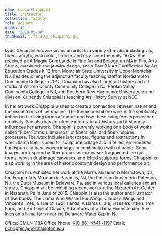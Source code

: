 ```yaml
---
name: Lydia Chiappini
title: Instructor
collection: faculty
role: adjunct
order: 14
date: "2019-05-08"
thumbnail: ./faculty_chiapinni.jpg
---
```


Lydia Chiappini has worked as an artist in a variety of media including oils, fibers, acrylic, watercolor, bronze, and clay since the early 1970’s. She received a BA Magna Cum Laude in Fine Art and Biology, an MA in Fine Arts Studio, metalwork and jewelry design, and a Post BA Art Certification for Art Education Grades K-12 from Montclair State University in Upper Montclair, NJ. Besides joining the adjunct art faculty teaching staff at Northampton Community College in 2012, Chiappini has also taught art history and art studio at Warren County Community College in NJ, Raritan Valley Community College in NJ, and Southern New Hampshire University, online division. Currently Chiappini is teaching Art History Survey at NCC.

In her art work Chiappini wishes to create a connection between nature and the visual forms of her images. The theme behind the work is the spirituality imbued in the living forms of nature and how these living forces power her creativity. She also has an intense interest in art history and it strongly influences her artwork. Chiappini is currently working on a body of works called “Fiber Forms: Llamassos” of fibers, oils, and fiber-inspired processes. The work includes landscapes, figures and abstractions in which llama fiber is used for sculptural collage and in felted, embroidered, handspun and hand woven images in combination with oil paints. Some images are inspired by fiber processes–canvases fragmented like quilt forms, woven dual image canvases, and felted sculptural forms. Chiappini is also working in the area of historic costume design and performance art.

Chiappini has exhibited her work at the Morris Museum in Morristown, NJ, the Bergen Arts Museum in Paramus, NJ, the Paterson Museum in Paterson, NJ, the Dutot Museum in Delaware, Pa, and in various local galleries and art shows. Chiappini will be exhibiting recent works at the Nazareth Art Center in Nazareth, Pa in June of 2015. Chiappini is also the author and illustrator of five books: The Llama Who Wished For Wings, Claude’s Wings and Vincent’s Toes, a Tale of Two Friends, A Llama’s Tale, Freesia’s Little Llama Farm, and For Love of Claude, Adventures of a Llama Homesteader. She lives on a llama farm near the Delaware Water Gap in NJ.

Office: CMUN 118A
Office Phone: <a href="tel:610-861-4541">610-861-4541 x1197</a>
Email: <a href="mailto:nchiappini@northampton.edu">nchiappini@northampton.edu</a>
